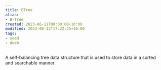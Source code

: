 ```yaml
---
title: BTree
alias:
- B-Tree
created: 2023-06-11T00:00:00+10:00
modified: 2023-08-12T17:22:25+10:00
tags:
- seed
- dweb
---
```


A self-balancing tree data structure that is used to store data in a sorted and searchable manner.